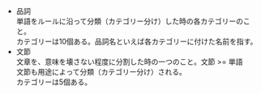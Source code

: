 - 品詞  
単語をルールに沿って分類（カテゴリー分け）した時の各カテゴリーのこと。  
カテゴリーは10個ある。品詞名といえば各カテゴリーに付けた名前を指す。  
- 文節  
文章を、意味を壊さない程度に分割した時の一つのこと。文節 >= 単語  
文節も用途によって分類（カテゴリー分け）される。  
カテゴリーは5個ある。  
  
  
